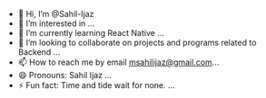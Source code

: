 - 👋 Hi, I’m @Sahil-Ijaz
- 👀 I’m interested in ...
- 🌱 I’m currently learning React Native ...
- 💞️ I’m looking to collaborate on projects and programs related to Backend ...
- 📫 How to reach me by email msahilijaz@gmail.com...
- 😄 Pronouns: Sahil Ijaz ...
- ⚡ Fun fact: Time and tide wait for none. ...

<!---
Sahil-Ijaz/Sahil-Ijaz is a ✨ special ✨ repository because its `README.md` (this file) appears on your GitHub profile.
You can click the Preview link to take a look at your changes.
--->

